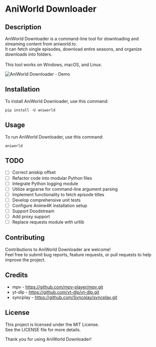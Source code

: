 # AniWorld Downloader

## Description

AniWorld Downloader is a command-line tool for downloading and streaming content from aniworld.to.<br>
It can fetch single episodes, download entire seasons, and organize downloads into folders.<br><br>
This tool works on Windows, macOS, and Linux.

![AniWorld Downloader - Demo](./.github/demo.png)

## Installation

To install AniWorld Downloader, use this command:

```shell
pip install -U aniworld
```

## Usage

To run AniWorld Downloader, use this command:

```shell
aniworld
```

## TODO

- [ ] Correct aniskip offset
- [ ] Refactor code into modular Python files
- [ ] Integrate Python logging module
- [ ] Utilize argparse for command-line argument parsing
- [ ] Implement functionality to fetch episode titles
- [ ] Develop comprehensive unit tests
- [ ] Configure Anime4K installation setup
- [ ] Support Doodstream
- [ ] Add proxy support
- [ ] Replace requests module with urllib

## Contributing

Contributions to AniWorld Downloader are welcome!<br>
Feel free to submit bug reports, feature requests, or pull requests to help improve the project.

## Credits

- mpv - https://github.com/mpv-player/mpv.git
- yt-dlp - https://github.com/yt-dlp/yt-dlp.git
- syncplay - https://github.com/Syncplay/syncplay.git

## License

This project is licensed under the MIT License.<br>
See the LICENSE file for more details.<br>

Thank you for using AniWorld Downloader!